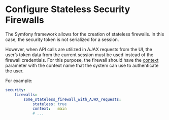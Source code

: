 <a id="web-api-security"></a>

# Configure Stateless Security Firewalls

The Symfony framework allows for the creation of stateless firewalls. In this case, the security token is not serialized for a session.

However, when API calls are utilized in AJAX requests from the UI, the user’s token data from the current session must be used instead of the firewall credentials. For this purpose, the firewall should have the <a href="https://symfony.com/doc/6.4/reference/configuration/security.html#firewall-context" target="_blank">context</a> parameter with the context name that the system can use to authenticate the user.

For example:

```yaml
security:
    firewalls:
        some_stateless_firewall_with_AJAX_requests:
            stateless: true
            context:   main
            # ...
```

<!-- Frontend -->
